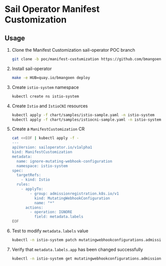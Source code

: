 # Sail Operator Manifest Customization

## Usage

1. Clone the Manifest Customization sail-operator POC branch  

    ```bash
    git clone -b poc/manifest-custumization https://github.com/bmangoen/sail-operator.git
    ```

1. Install sail-operator

    ```bash
    make -e HUB=quay.io/bmangoen deploy
    ```

1. Create `istio-system` namespace  

    ```bash
    kubectl create ns istio-system
    ```

1. Create `Istio` and `IstioCNI` resources  

    ```bash
    kubectl apply -f chart/samples/istio-sample.yaml -n istio-system
    kubectl apply -f chart/samples/istiocni-sample.yaml -n istio-system
    ```

1. Create a `ManifestCustomization` CR  

    ```bash
    cat <<EOF | kubectl apply -f -
    ---
    apiVersion: sailoperator.io/v1alpha1
    kind: ManifestCustomization
    metadata:
      name: ignore-mutating-webhook-configuration
      namespace: istio-system
    spec:
      targetRefs:
        - kind: Istio
      rules:
        - applyTo:
            - group: admissionregistration.k8s.io/v1
              kind: MutatingWebhookConfiguration
              name: "*"
          actions:
            - operation: IGNORE
              field: metadata.labels
    EOF
    ```

1. Test to modify `metadata.labels` value  

    ```bash
    kubectl -n istio-system patch mutatingwebhookconfigurations.admissionregistration.k8s.io istio-sidecar-injector --patch '{"metadata": {"labels": {"app": "sidecar-injector-test"}}}'
    ```

1. Verify that `metadata.labels.app` has been changed successfully  

    ```bash
    kubectl -n istio-system get mutatingwebhookconfigurations.admissionregistration.k8s.io istio-sidecar-injector -oyaml
    ```